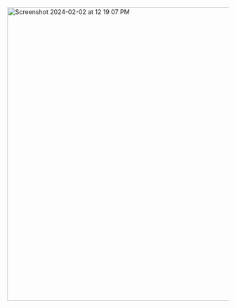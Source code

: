 <img width="668" alt="Screenshot 2024-02-02 at 12 19 07 PM" src="https://github.com/larijanim/https---github.com-larijanim-task-filter/assets/34726890/f2aae057-acf6-436d-b671-e1e1171e01c2">

